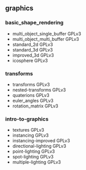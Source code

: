## graphics

### basic_shape_rendering
* multi_object_single_buffer GPLv3
* multi_object_multi_buffer GPLv3
* standard_2d GPLv3
* standard_3d GPLv3
* improved_3d GPLv3
* icosphere GPLv3

### transforms
* transforms GPLv3
* nested-transforms GPLv3
* quaterions GPLv3
* euler_angles GPLv3
* rotation_matrix GPLv3

### intro-to-graphics
* textures GPLv3
* instancing GPLv3
* instancing-improved GPLv3
* directional-lighting GPLv3
* point-lighting GPLv3
* spot-lighting GPLv3
* multiple-lighting GPLv3
